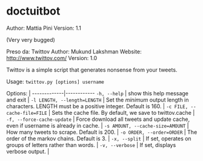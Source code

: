 doctuitbot
==========

Author: Mattia Pini
Version: 1.1

(Very very bugged)

Preso da:
Twittov
Author: Mukund Lakshman
Website: http://www.twittov.com/
Version: 1.0

Twittov is a simple script that generates nonsense from your tweets.

Usage: `twittov.py [options] username`

Options: |
-------------|------------
`-h, --help` | show this help message and exit |
`-l LENGTH, --length=LENGTH` | Set the *minimum* output length in characters. LENGTH must be a positive integer. Default is 160. |
`-c FILE, --cache-file=FILE` | Sets the cache file. By default, we save to twittov.cache |
`-f, --force-cache-update` | Force download all tweets and update cache, even if username is already in cache. |
`-s AMOUNT, --cache-size=AMOUNT` | How many tweets to scrape. Default is 200. |
`-o ORDER, --order=ORDER` | The order of the markov chains. Default is 3. |
`-x, --split` | If set, operates on groups of letters rather than words. |
`-v, --verbose` | If set, displays verbose output. |

